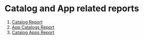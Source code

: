 # Catalog and App related reports

1.  [Catalog Report](../../../cr/SPS02/main)
2.  [App Catalogs Report](../../../ac/FPS01/main)
3.  [Catalog Apps Report](../../../ca/FPS01/main)
